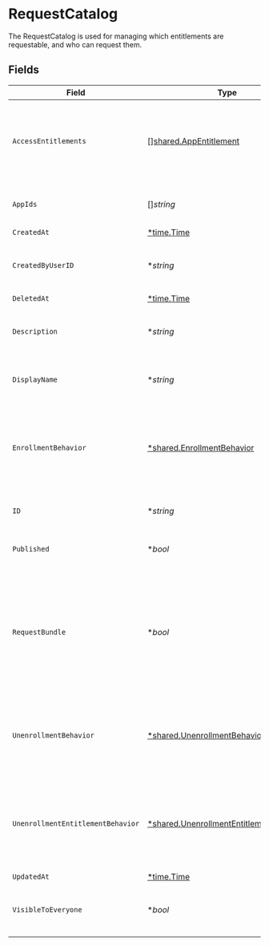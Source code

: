 # RequestCatalog

The RequestCatalog is used for managing which entitlements are requestable, and who can request them.


## Fields

| Field                                                                                                                       | Type                                                                                                                        | Required                                                                                                                    | Description                                                                                                                 |
| --------------------------------------------------------------------------------------------------------------------------- | --------------------------------------------------------------------------------------------------------------------------- | --------------------------------------------------------------------------------------------------------------------------- | --------------------------------------------------------------------------------------------------------------------------- |
| `AccessEntitlements`                                                                                                        | [][shared.AppEntitlement](../../../pkg/models/shared/appentitlement.md)                                                     | :heavy_minus_sign:                                                                                                          | An array of app entitlements that, if the user has, can view the contents of this catalog.                                  |
| `AppIds`                                                                                                                    | []*string*                                                                                                                  | :heavy_minus_sign:                                                                                                          | The Apps contained in this request catalog.                                                                                 |
| `CreatedAt`                                                                                                                 | [*time.Time](https://pkg.go.dev/time#Time)                                                                                  | :heavy_minus_sign:                                                                                                          | N/A                                                                                                                         |
| `CreatedByUserID`                                                                                                           | **string*                                                                                                                   | :heavy_minus_sign:                                                                                                          | The id of the user this request catalog was created by.                                                                     |
| `DeletedAt`                                                                                                                 | [*time.Time](https://pkg.go.dev/time#Time)                                                                                  | :heavy_minus_sign:                                                                                                          | N/A                                                                                                                         |
| `Description`                                                                                                               | **string*                                                                                                                   | :heavy_minus_sign:                                                                                                          | The description of the request catalog.                                                                                     |
| `DisplayName`                                                                                                               | **string*                                                                                                                   | :heavy_minus_sign:                                                                                                          | The display name of the request catalog.                                                                                    |
| `EnrollmentBehavior`                                                                                                        | [*shared.EnrollmentBehavior](../../../pkg/models/shared/enrollmentbehavior.md)                                              | :heavy_minus_sign:                                                                                                          | Defines how to handle the request policies of the entitlements in the catalog during enrollment.                            |
| `ID`                                                                                                                        | **string*                                                                                                                   | :heavy_minus_sign:                                                                                                          | The id of the request catalog.                                                                                              |
| `Published`                                                                                                                 | **bool*                                                                                                                     | :heavy_minus_sign:                                                                                                          | Whether or not this catalog is published.                                                                                   |
| `RequestBundle`                                                                                                             | **bool*                                                                                                                     | :heavy_minus_sign:                                                                                                          | Whether all the entitlements in the catalog can be requests at once. Your tenant must have the bundles feature to use this. |
| `UnenrollmentBehavior`                                                                                                      | [*shared.UnenrollmentBehavior](../../../pkg/models/shared/unenrollmentbehavior.md)                                          | :heavy_minus_sign:                                                                                                          | Defines how to handle the revocation of the entitlements in the catalog during unenrollment.                                |
| `UnenrollmentEntitlementBehavior`                                                                                           | [*shared.UnenrollmentEntitlementBehavior](../../../pkg/models/shared/unenrollmententitlementbehavior.md)                    | :heavy_minus_sign:                                                                                                          | Defines how to handle the revoke policies of the entitlements in the catalog during unenrollment.                           |
| `UpdatedAt`                                                                                                                 | [*time.Time](https://pkg.go.dev/time#Time)                                                                                  | :heavy_minus_sign:                                                                                                          | N/A                                                                                                                         |
| `VisibleToEveryone`                                                                                                         | **bool*                                                                                                                     | :heavy_minus_sign:                                                                                                          | If this is true, the access entitlement requirement is ignored.                                                             |